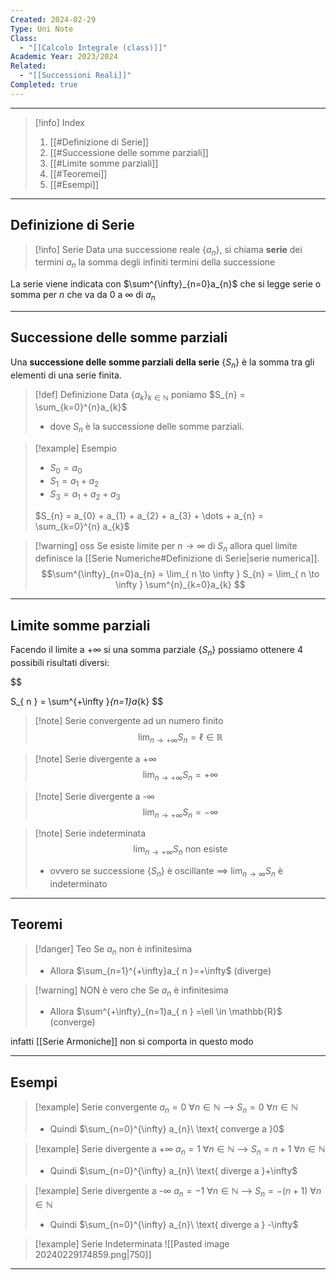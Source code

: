 ```yaml
---
Created: 2024-02-29
Type: Uni Note
Class:
  - "[[Calcolo Integrale (class)]]"
Academic Year: 2023/2024
Related:
  - "[[Successioni Reali]]"
Completed: true
---
```

---

>[!info] Index
>1. [[#Definizione di Serie]]
>2. [[#Successione delle somme parziali]]
>3. [[#Limite somme parziali]]
>4. [[#Teoremei]]
>5. [[#Esempi]]

---
## Definizione di Serie

>[!info] Serie
>Data una successione reale $\{a_{n}\}$, si chiama **serie** dei termini $a_{n}$ la somma degli infiniti termini della successione

La serie viene indicata con $\sum^{\infty}_{n=0}a_{n}$ che si legge serie o somma per $n$ che va da $0$ a $\infty$ di $a_{n}$ 

---
## Successione delle somme parziali 

Una **successione delle somme parziali della serie** $\{ S_{n} \}$ è la somma tra gli elementi di una serie finita.

>[!def] Definizione
>Data $\{ a_{k} \}_{k\in \mathbb{N}}$ poniamo $S_{n} = \sum_{k=0}^{n}a_{k}$
>-  dove $S_{n}$ è la successione delle somme parziali.

>[!example] Esempio
>- $S_{0} = a_{0}$
>- $S_{1} = a_{1} + a_{2}$
>- $S_{3} = a_{1} + a_{2} + a_{3}$
>
> $S_{n} = a_{0} + a_{1} + a_{2} + a_{3} + \dots + a_{n} = \sum_{k=0}^{n} a_{k}$

>[!warning] oss
>Se esiste limite per $n\to \infty$ di  $S_{n}$ allora quel limite definisce la [[Serie Numeriche#Definizione di Serie|serie numerica]].
>$$\sum^{\infty}_{n=0}a_{n} = \lim_{ n \to \infty } S_{n} = \lim_{ n \to \infty } \sum^{n}_{k=0}a_{k} $$

---
## Limite somme parziali

Facendo il limite a $+\infty$ si una somma parziale $\{ S_{n} \}$ possiamo ottenere 4 possibili risultati diversi:

$$

S_{ n } = \sum^{+\infty }_{n=1}a_{k}
$$

>[!note] Serie convergente ad un numero finito
>$$ \lim_{ n \to +\infty } S_{n} = \ell \in\mathbb{R}$$

>[!note] Serie divergente a +∞
>$$ \lim_{ n \to +\infty } S_{n} = +\infty $$

>[!note] Serie divergente a -∞
>$$ \lim_{ n \to +\infty } S_{n} = -\infty $$

>[!note] Serie indeterminata
>$$ \lim_{ n \to +\infty } S_{n} \text{ non esiste}$$
>- ovvero se successione $\{ S_{n} \}$ è oscillante $\implies$ $\lim_{ n \to \infty }S_{n}$ è indeterminato

---
## Teoremi

>[!danger] Teo
>Se $a_{ n }$ non è infinitesima 
>- Allora $\sum_{n=1}^{+\infty}a_{ n }=+\infty$ (diverge)

>[!warning] NON è vero che
>Se $a_{ n }$ è infinitesima 
>- Allora $\sum^{+\infty}_{n=1}a_{ n } =\ell \in \mathbb{R}$ (converge)

infatti [[Serie Armoniche]] non si comporta in questo modo

---
## Esempi

>[!example] Serie convergente
>$a_{n}=0\ \forall n\in\mathbb{N}$ --> $S_{n} = 0\ \forall n \in \mathbb{N }$      
>- Quindi $\sum_{n=0}^{\infty} a_{n}\ \text{ converge a }0$ 

>[!example] Serie divergente a +∞
>$a_{n}=1\ \forall n\in\mathbb{N}$ --> $S_{n} = n+1\ \forall n \in \mathbb{N }$      
>- Quindi $\sum_{n=0}^{\infty} a_{n}\ \text{ diverge a }+\infty$ 

>[!example] Serie divergente a -∞
>$a_{n}=-1\ \forall n\in\mathbb{N}$ --> $S_{n} = -(n+1)\ \forall n \in \mathbb{N}$      
>- Quindi $\sum_{n=0}^{\infty} a_{n}\ \text{ diverge a } -\infty$ 

>[!example] Serie Indeterminata
>![[Pasted image 20240229174859.png|750]]
---

